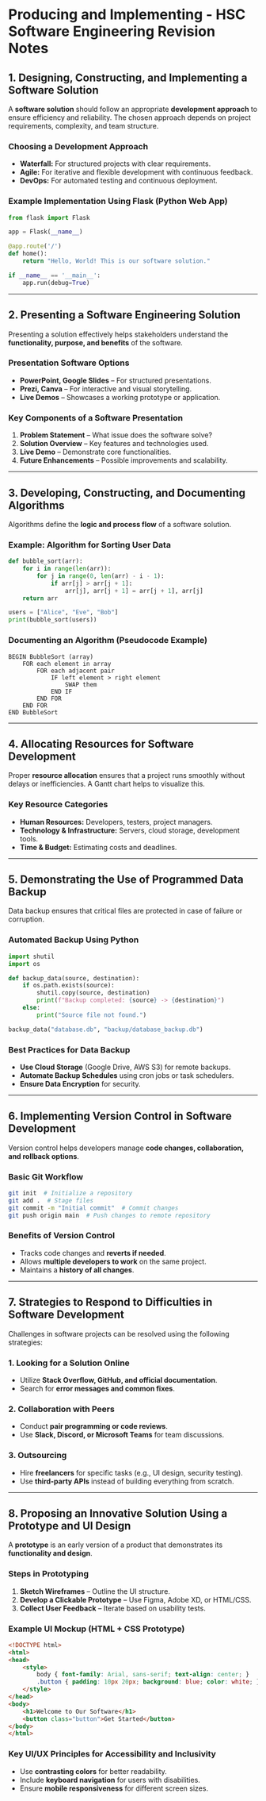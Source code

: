 # Producing and Implementing - HSC Software Engineering Revision Notes

## 1. Designing, Constructing, and Implementing a Software Solution
A **software solution** should follow an appropriate **development approach** to ensure efficiency and reliability. The chosen approach depends on project requirements, complexity, and team structure.

### **Choosing a Development Approach**
- **Waterfall:** For structured projects with clear requirements.
- **Agile:** For iterative and flexible development with continuous feedback.
- **DevOps:** For automated testing and continuous deployment.

### **Example Implementation Using Flask (Python Web App)**
```python
from flask import Flask

app = Flask(__name__)

@app.route('/')
def home():
    return "Hello, World! This is our software solution."

if __name__ == '__main__':
    app.run(debug=True)
```

---

## 2. Presenting a Software Engineering Solution
Presenting a solution effectively helps stakeholders understand the **functionality, purpose, and benefits** of the software.

### **Presentation Software Options**
- **PowerPoint, Google Slides** – For structured presentations.
- **Prezi, Canva** – For interactive and visual storytelling.
- **Live Demos** – Showcases a working prototype or application.

### **Key Components of a Software Presentation**
1. **Problem Statement** – What issue does the software solve?
2. **Solution Overview** – Key features and technologies used.
3. **Live Demo** – Demonstrate core functionalities.
4. **Future Enhancements** – Possible improvements and scalability.

---

## 3. Developing, Constructing, and Documenting Algorithms
Algorithms define the **logic and process flow** of a software solution.

### **Example: Algorithm for Sorting User Data**
```python
def bubble_sort(arr):
    for i in range(len(arr)):
        for j in range(0, len(arr) - i - 1):
            if arr[j] > arr[j + 1]:
                arr[j], arr[j + 1] = arr[j + 1], arr[j]
    return arr

users = ["Alice", "Eve", "Bob"]
print(bubble_sort(users))
```

### **Documenting an Algorithm (Pseudocode Example)**
```
BEGIN BubbleSort (array)
    FOR each element in array
        FOR each adjacent pair
            IF left element > right element
                SWAP them
            END IF
        END FOR
    END FOR
END BubbleSort
```

---

## 4. Allocating Resources for Software Development
Proper **resource allocation** ensures that a project runs smoothly without delays or inefficiencies. A Gantt chart helps to visualize this.

### **Key Resource Categories**
- **Human Resources:** Developers, testers, project managers.
- **Technology & Infrastructure:** Servers, cloud storage, development tools.
- **Time & Budget:** Estimating costs and deadlines.

---

## 5. Demonstrating the Use of Programmed Data Backup
Data backup ensures that critical files are protected in case of failure or corruption.

### **Automated Backup Using Python**
```python
import shutil
import os

def backup_data(source, destination):
    if os.path.exists(source):
        shutil.copy(source, destination)
        print(f"Backup completed: {source} -> {destination}")
    else:
        print("Source file not found.")

backup_data("database.db", "backup/database_backup.db")
```

### **Best Practices for Data Backup**
- **Use Cloud Storage** (Google Drive, AWS S3) for remote backups.
- **Automate Backup Schedules** using cron jobs or task schedulers.
- **Ensure Data Encryption** for security.

---

## 6. Implementing Version Control in Software Development
Version control helps developers manage **code changes, collaboration, and rollback options**.

### **Basic Git Workflow**
```bash
git init  # Initialize a repository
git add .  # Stage files
git commit -m "Initial commit"  # Commit changes
git push origin main  # Push changes to remote repository
```

### **Benefits of Version Control**
- Tracks code changes and **reverts if needed**.
- Allows **multiple developers to work** on the same project.
- Maintains a **history of all changes**.

---

## 7. Strategies to Respond to Difficulties in Software Development
Challenges in software projects can be resolved using the following strategies:

### **1. Looking for a Solution Online**
- Utilize **Stack Overflow, GitHub, and official documentation**.
- Search for **error messages and common fixes**.

### **2. Collaboration with Peers**
- Conduct **pair programming or code reviews**.
- Use **Slack, Discord, or Microsoft Teams** for team discussions.

### **3. Outsourcing**
- Hire **freelancers** for specific tasks (e.g., UI design, security testing).
- Use **third-party APIs** instead of building everything from scratch.

---

## 8. Proposing an Innovative Solution Using a Prototype and UI Design
A **prototype** is an early version of a product that demonstrates its **functionality and design**.

### **Steps in Prototyping**
1. **Sketch Wireframes** – Outline the UI structure.
2. **Develop a Clickable Prototype** – Use Figma, Adobe XD, or HTML/CSS.
3. **Collect User Feedback** – Iterate based on usability tests.

### **Example UI Mockup (HTML + CSS Prototype)**
```html
<!DOCTYPE html>
<html>
<head>
    <style>
        body { font-family: Arial, sans-serif; text-align: center; }
        .button { padding: 10px 20px; background: blue; color: white; }
    </style>
</head>
<body>
    <h1>Welcome to Our Software</h1>
    <button class="button">Get Started</button>
</body>
</html>
```

### **Key UI/UX Principles for Accessibility and Inclusivity**
- Use **contrasting colors** for better readability.
- Include **keyboard navigation** for users with disabilities.
- Ensure **mobile responsiveness** for different screen sizes.